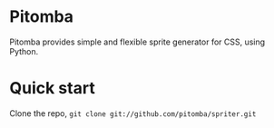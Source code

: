 Pitomba
=================

Pitomba provides simple and flexible sprite generator for CSS, using Python.


Quick start
=================

Clone the repo, `git clone git://github.com/pitomba/spriter.git`